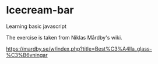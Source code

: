 # Icecream-bar

Learning basic javascript

The exercise is taken from Niklas Mårdby's wiki.

https://mardby.se/w/index.php?title=Best%C3%A4lla_glass-%C3%B6vningar
